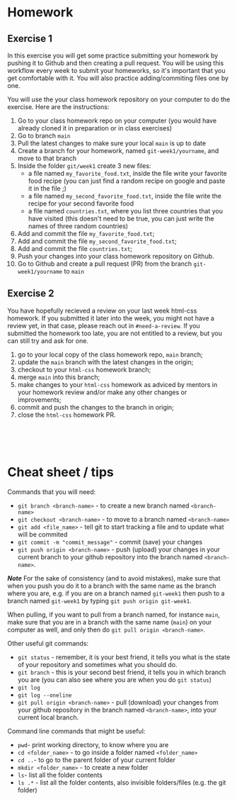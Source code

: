 # Homework

## Exercise 1

In this exercise you will get some practice submitting your homework by pushing it to Github and then creating a pull request.
You will be using this workflow every week to submit your homeworks, so it's important that you get comfortable with it.
You will also practice adding/commiting files one by one.

You will use the your class homework repository on your computer to do the exercise. Here are the instructions:

1. Go to your class homework repo on your computer (you would have already cloned it in preparation or in class exercises)
2. Go to branch `main`
3. Pull the latest changes to make sure your local `main` is up to date
4. Create a branch for your homework, named `git-week1/yourname`, and move to that branch
5. Inside the folder `git/week1` create 3 new files:
   - a file named `my_favorite_food.txt`, inside the file write your favorite food recipe (you can just find a random recipe on google and paste it in the file ;)
   - a file named `my_second_favorite_food.txt`, inside the file write the recipe for your second favorite food
   - a file named `countries.txt`, where you list three countries that you have visited (this doesn't need to be true, you can just write the names of three random countries)
6. Add and commit the file `my_favorite_food.txt`;
7. Add and commit the file `my_second_favorite_food.txt`;
8. Add and commit the file `countries.txt`;
9. Push your changes into your class homework repository on Github.
10. Go to Github and create a pull request (PR) from the branch `git-week1/yourname` to `main`

## Exercise 2

You have hopefully recieved a review on your last week html-css homework.
If you submitted it later into the week, you might not have a review yet, in that case, please reach out in `#need-a-review`.
If you submitted the homework too late, you are not entitled to a review, but you can still try and ask for one.

1. go to your local copy of the class homework repo, `main` branch;
2. update the `main` branch with the latest changes in the origin;
3. checkout to your `html-css` homework branch;
4. merge `main` into this branch;
5. make changes to your `html-css` homework as adviced by mentors in your homework review and/or make any other changes or improvements;
6. commit and push the changes to the branch in origin;
7. close the `html-css` homework PR.

<br/>
<br/>
<br/>

# Cheat sheet / tips

Commands that you will need:

- `git branch <branch-name>` - to create a new branch named `<branch-name>`
- `git checkout <branch-name>` - to move to a branch named `<branch-name>`
- `git add <file_name>` - tell git to start tracking a file and to update what will be commited
- `git commit -m "commit_message"` - commit (save) your changes
- `git push origin <branch-name>` - push (upload) your changes in your current branch to your github repository into the branch named `<branch-name>`.

**_Note_**
For the sake of consistency (and to avoid mistakes), make sure that when you push you do it to a branch with the same name as the branch where you are, e.g. if you are on a branch named `git-week1` then push to a branch named `git-week1` by typing `git push origin git-week1`.

When pulling, if you want to pull from a branch named, for instance `main`, make sure that you are in a branch with the same name (`main`) on your computer as well, and only then do `git pull origin <branch-name>`.

Other useful git commands:

- `git status` - remember, it is your best friend, it tells you what is the state of your repository and sometimes what you should do.
- `git branch` - this is your second best friend, it tells you in which branch you are (you can also see where you are when you do `git status`)
- `git log`
- `git log --oneline`
- `git pull origin <branch-name>` - pull (download) your changes from your github repository in the branch named `<branch-name>`, into your current local branch.

Command line commands that might be useful:

- `pwd`- print working directory, to know where you are
- `cd <folder_name>` - to go inside a folder named `<folder_name>`
- `cd ..`- to go to the parent folder of your current folder
- `mkdir <folder_name>` - to create a new folder
- `ls`- list all the folder contents
- `ls .*` - list all the folder contents, also invisible folders/files (e.g. the git folder)
